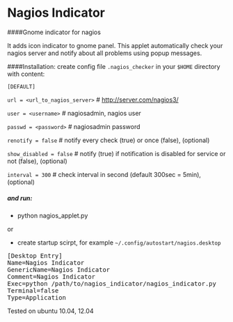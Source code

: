 Nagios Indicator
=============

####Gnome indicator for nagios

It adds icon indicator to gnome panel.
This applet automatically check your nagios server and notify about all problems using popup messages.

####Installation:
create config file `.nagios_checker` in your `$HOME` directory with content:

`[DEFAULT]`

`url = <url_to_nagios_server>` # http://server.com/nagios3/

`user = <username>` # nagiosadmin, nagios user

`passwd = <password>` # nagiosadmin password

`renotify = false` # notify every check (true) or once (false), (optional)

`show_disabled = false` # notify (true) if notification is disabled for service or not (false), (optional)

`interval = 300` # check interval in second (default 300sec = 5min),  (optional)


##### and run:

* python nagios_applet.py
    
or

* create startup scirpt, for example `~/.config/autostart/nagios.desktop`

<pre>[Desktop Entry]
Name=Nagios Indicator
GenericName=Nagios Indicator
Comment=Nagios Indicator
Exec=python /path/to/nagios_indicator/nagios_indicator.py
Terminal=false
Type=Application
</pre>




Tested on ubuntu 10.04, 12.04
